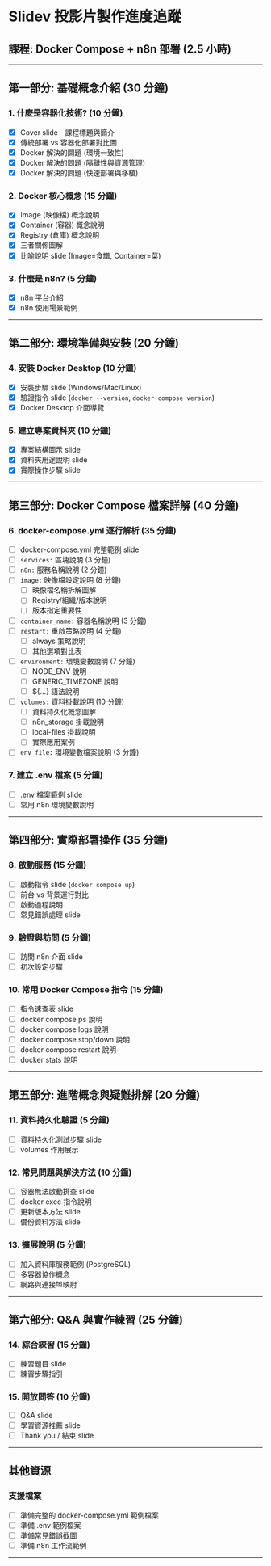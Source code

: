 # Slidev 投影片製作進度追蹤

## 課程: Docker Compose + n8n 部署 (2.5 小時)

---

## 第一部分: 基礎概念介紹 (30 分鐘)

### 1. 什麼是容器化技術? (10 分鐘)
- [x] Cover slide - 課程標題與簡介
- [x] 傳統部署 vs 容器化部署對比圖
- [x] Docker 解決的問題 (環境一致性)
- [x] Docker 解決的問題 (隔離性與資源管理)
- [x] Docker 解決的問題 (快速部署與移植)

### 2. Docker 核心概念 (15 分鐘)
- [x] Image (映像檔) 概念說明
- [x] Container (容器) 概念說明
- [x] Registry (倉庫) 概念說明
- [x] 三者關係圖解
- [x] 比喻說明 slide (Image=食譜, Container=菜)

### 3. 什麼是 n8n? (5 分鐘)
- [x] n8n 平台介紹
- [x] n8n 使用場景範例

---

## 第二部分: 環境準備與安裝 (20 分鐘)

### 4. 安裝 Docker Desktop (10 分鐘)
- [x] 安裝步驟 slide (Windows/Mac/Linux)
- [x] 驗證指令 slide (`docker --version`, `docker compose version`)
- [x] Docker Desktop 介面導覽

### 5. 建立專案資料夾 (10 分鐘)
- [x] 專案結構圖示 slide
- [x] 資料夾用途說明 slide
- [x] 實際操作步驟 slide

---

## 第三部分: Docker Compose 檔案詳解 (40 分鐘)

### 6. docker-compose.yml 逐行解析 (35 分鐘)
- [ ] docker-compose.yml 完整範例 slide
- [ ] `services:` 區塊說明 (3 分鐘)
- [ ] `n8n:` 服務名稱說明 (2 分鐘)
- [ ] `image:` 映像檔設定說明 (8 分鐘)
  - [ ] 映像檔名稱拆解圖解
  - [ ] Registry/組織/版本說明
  - [ ] 版本指定重要性
- [ ] `container_name:` 容器名稱說明 (3 分鐘)
- [ ] `restart:` 重啟策略說明 (4 分鐘)
  - [ ] always 策略說明
  - [ ] 其他選項對比表
- [ ] `environment:` 環境變數說明 (7 分鐘)
  - [ ] NODE_ENV 說明
  - [ ] GENERIC_TIMEZONE 說明
  - [ ] ${...} 語法說明
- [ ] `volumes:` 資料掛載說明 (10 分鐘)
  - [ ] 資料持久化概念圖解
  - [ ] n8n_storage 掛載說明
  - [ ] local-files 掛載說明
  - [ ] 實際應用案例
- [ ] `env_file:` 環境變數檔案說明 (3 分鐘)

### 7. 建立 .env 檔案 (5 分鐘)
- [ ] .env 檔案範例 slide
- [ ] 常用 n8n 環境變數說明

---

## 第四部分: 實際部署操作 (35 分鐘)

### 8. 啟動服務 (15 分鐘)
- [ ] 啟動指令 slide (`docker compose up`)
- [ ] 前台 vs 背景運行對比
- [ ] 啟動過程說明
- [ ] 常見錯誤處理 slide

### 9. 驗證與訪問 (5 分鐘)
- [ ] 訪問 n8n 介面 slide
- [ ] 初次設定步驟

### 10. 常用 Docker Compose 指令 (15 分鐘)
- [ ] 指令速查表 slide
- [ ] docker compose ps 說明
- [ ] docker compose logs 說明
- [ ] docker compose stop/down 說明
- [ ] docker compose restart 說明
- [ ] docker stats 說明

---

## 第五部分: 進階概念與疑難排解 (20 分鐘)

### 11. 資料持久化驗證 (5 分鐘)
- [ ] 資料持久化測試步驟 slide
- [ ] volumes 作用展示

### 12. 常見問題與解決方法 (10 分鐘)
- [ ] 容器無法啟動排查 slide
- [ ] docker exec 指令說明
- [ ] 更新版本方法 slide
- [ ] 備份資料方法 slide

### 13. 擴展說明 (5 分鐘)
- [ ] 加入資料庫服務範例 (PostgreSQL)
- [ ] 多容器協作概念
- [ ] 網路與連接埠映射

---

## 第六部分: Q&A 與實作練習 (25 分鐘)

### 14. 綜合練習 (15 分鐘)
- [ ] 練習題目 slide
- [ ] 練習步驟指引

### 15. 開放問答 (10 分鐘)
- [ ] Q&A slide
- [ ] 學習資源推薦 slide
- [ ] Thank you / 結束 slide

---

## 其他資源

### 支援檔案
- [ ] 準備完整的 docker-compose.yml 範例檔案
- [ ] 準備 .env 範例檔案
- [ ] 準備常見錯誤截圖
- [ ] 準備 n8n 工作流範例

---
